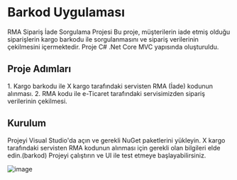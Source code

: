 # Barkod Uygulaması
RMA Sipariş İade Sorgulama Projesi
Bu proje, müşterilerin iade etmiş olduğu siparişlerin kargo barkodu ile sorgulanmasını ve sipariş verilerinin çekilmesini içermektedir.
Proje C# .Net Core MVC yapısında oluşturuldu.

<h2> Proje Adımları </h2>
1. Kargo barkodu ile X kargo tarafındaki servisten RMA (İade) kodunun alınması.
2. RMA kodu ile  e-Ticaret tarafındaki servisimizden sipariş verilerinin çekilmesi.

<h2>Kurulum</h2>
Projeyi Visual Studio'da açın ve gerekli NuGet paketlerini yükleyin.
X kargo tarafındaki servisten RMA kodunun alınması için gerekli olan bilgileri elde edin.(barkod)
Projeyi çalıştırın ve UI ile test etmeye başlayabilirsiniz.

![image](https://user-images.githubusercontent.com/77552205/212863493-4acae990-7e7e-4559-9888-d3479198591e.png)
